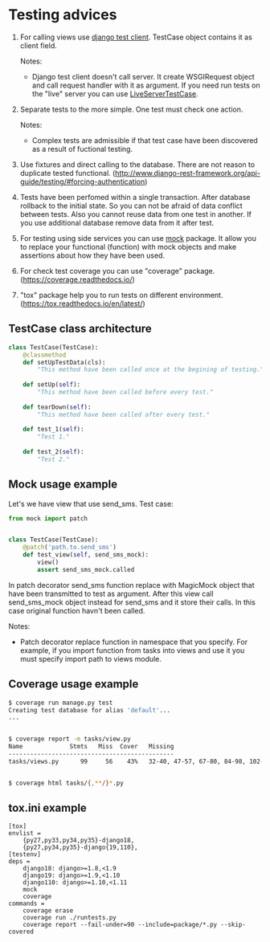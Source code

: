 Testing advices
===============

1. For calling views use [django test client](https://docs.djangoproject.com/en/1.10/topics/testing/tools/#the-test-client). TestCase object contains it as client field.

    Notes:

    - Django test client doesn't call server. It create WSGIRequest object and call request handler with it as argument. If you need run tests on the "live" server you can use [LiveServerTestCase](https://docs.djangoproject.com/en/1.10/topics/testing/tools/#liveservertestcase).

2. Separate tests to the more simple. One test must check one action.

    Notes:

    - Complex tests are admissible if that test case have been discovered as a result of fuсtional testing.

3. Use fixtures and direct calling to the database. There are not reason to duplicate tested functional. (http://www.django-rest-framework.org/api-guide/testing/#forcing-authentication)

4. Tests have been perfomed within a single transaction. After database rollback to the initial state. So you can not be afraid of data conflict between tests. Also you cannot reuse data from one test in another. If you use additional database remove data from it after test.

5. For testing using side services you can use [mock](https://pypi.python.org/pypi/mock) package. It allow you to replace your functional (function) with mock objects and make assertions about how they have been used.

6. For check test coverage you can use "coverage" package. (https://coverage.readthedocs.io/)

7. "tox" package help you to run tests on different environment. (https://tox.readthedocs.io/en/latest/)


TestCase class architecture
---------------------------


```python
class TestCase(TestCase):
    @classmethod
    def setUpTestData(cls):
        "This method have been called once at the begining of testing."
        
    def setUp(self):
        "This method have been called before every test."
        
    def tearDown(self):
        "This method have been called after every test."
        
    def test_1(self):
        "Test 1."
        
    def test_2(self):
        "Test 2."
```


Mock usage example
------------------


Let's we have view that use send_sms. Test case:

```python
from mock import patch


class TestCase(TestCase):
    @patch('path.to.send_sms')
    def test_view(self, send_sms_mock):
        view()
        assert send_sms_mock.called
```

In patch decorator send_sms function replace with MagicMock object that have been transmitted to test as argument. After this view call send_sms_mock object instead for send_sms and it store their calls. In this case original function havn't been called.

Notes:

- Patch decorator replace function in namespace that you specify. For example, if you import function from tasks into views and use it you must specify import path to views module.


Coverage usage example
----------------------


```bash
$ coverage run manage.py test
Creating test database for alias 'default'...
...


$ coverage report -m tasks/view.py
Name             Stmts   Miss  Cover   Missing
----------------------------------------------
tasks/views.py      99     56    43%   32-40, 47-57, 67-80, 84-98, 102-105, 109-118, 121, 129-131, 134-137


$ coverage html tasks/{,**/}*.py
```


tox.ini example
---------------


```
[tox]
envlist =
    {py27,py33,py34,py35}-django18,
    {py27,py34,py35}-django{19,110},
[testenv]
deps =
    django18: django>=1.8,<1.9
    django19: django>=1.9,<1.10
    django110: django>=1.10,<1.11
    mock
    coverage
commands =
    coverage erase
    coverage run ./runtests.py
    coverage report --fail-under=90 --include=package/*.py --skip-covered
```
